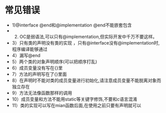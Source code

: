 # 常见错误

- 1)@interface @end和@implementation @end不能嵌套包含
- 2) OC是弱语法,可以只有@implementation,但实际开发中千万不要这样。
- 3）只有类的声明没有类的实现 ，只有@interface没有@implementation时,程序编译能够通过
- 4）漏写@end
- 5）两个类的对象声明顺序(可以把顺序打乱)
- 6）成员变量没有写在{}里
- 7）方法的声明写在了{}里面
- 8）在声明时不能对类的成员变量进行初始化,请注意成员变量不能脱离对象而独立存在
- 9）方法无法像函数那样的调用
- 10）成员变量和方法不能用static等关键字修饰,不要和c语言混淆
- 11）类的实现可以写在mian函数后面,在使用之前只要有声明就可以
